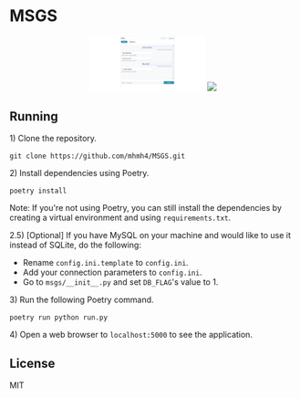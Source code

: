 # MSGS

<div align="center">
  <img src="images/screenshot.png" width="40%">
  <img src="images/er.png" width="51%">
</div>

## Running

1\) Clone the repository.
```
git clone https://github.com/mhmh4/MSGS.git
```

2\) Install dependencies using Poetry.

```
poetry install
```

Note: If you're not using Poetry, you can still install the dependencies by creating a virtual environment and using `requirements.txt`.

2.5\) [Optional] If you have MySQL on your machine and would like to use it instead of SQLite, do the following:
- Rename `config.ini.template` to `config.ini`.
- Add your connection parameters to `config.ini`.
- Go to `msgs/__init__.py` and set `DB_FLAG`'s value to 1.

3\) Run the following Poetry command.
```
poetry run python run.py
```

4\) Open a web browser to `localhost:5000` to see the application.

## License

MIT
